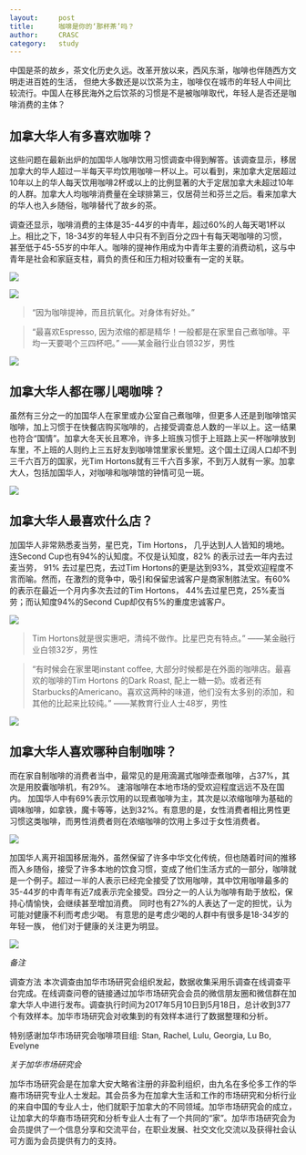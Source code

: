 ```yaml
---
layout: 	post
title:      咖啡是你的‘那杯茶’吗？
author:     CRASC
category:	study
---
```


中国是茶的故乡，茶文化历史久远。改革开放以来，西风东渐，咖啡也伴随西方文明走进百姓的生活， 但绝大多数还是以饮茶为主，咖啡仅在城市的年轻人中间比较流行。中国人在移民海外之后饮茶的习惯是不是被咖啡取代，年轻人是否还是咖啡消费的主体？

<!--more-->

## 加拿大华人有多喜欢咖啡？

这些问题在最新出炉的加国华人咖啡饮用习惯调查中得到解答。该调查显示，移居加拿大的华人超过一半每天平均饮用咖啡一杯以上。可以看到，来加拿大定居超过10年以上的华人每天饮用咖啡2杯或以上的比例显著的大于定居加拿大未超过10年的人群。加拿大人均咖啡消费量在全球排第三，仅居荷兰和芬兰之后。看来加拿大的华人也入乡随俗，咖啡替代了故乡的茶。
 
调查还显示，咖啡消费的主体是35-44岁的中青年，超过60%的人每天喝1杯以上。相比之下，18-34岁的年轻人中只有不到百分之四十有每天喝咖啡的习惯， 甚至低于45-55岁的中年人。咖啡的提神作用成为中青年主要的消费动机，这与中青年是社会和家庭支柱，肩负的责任和压力相对较重有一定的关联。

![](https://mmbiz.qpic.cn/mmbiz_jpg/bbylg7SuiaLeEo3RDibPX7sz6a9AZjO7yAAvuwHWbiaHq7icNEqmYTKd0RiaesyStlDgKx4OEShqnicW9kniaFlLDpyOA/640?wx_fmt=jpeg&tp=webp&wxfrom=5&wx_lazy=1)

![](https://mmbiz.qpic.cn/mmbiz_jpg/bbylg7SuiaLeEo3RDibPX7sz6a9AZjO7yA1icwUiaSouPjHib37O6s63MaaSUIkxn6tbYVWXrg28bkxlv73FcicvX1bA/640?wx_fmt=jpeg&tp=webp&wxfrom=5&wx_lazy=1)

> “因为咖啡提神，而且抗氧化。对身体有好处。”

> “最喜欢Espresso, 因为浓缩的都是精华！一般都是在家里自己煮咖啡。平均一天要喝个三四杯吧。”
> ――某金融行业白领32岁，男性

![](https://mmbiz.qpic.cn/mmbiz_jpg/bbylg7SuiaLeEo3RDibPX7sz6a9AZjO7yAia0HKGicrPUGAsEtr7ngzrLVrOQOKrESAYOFRwTYJOxYWNa8iadrgibyog/640?wx_fmt=jpeg&tp=webp&wxfrom=5&wx_lazy=1)

## 加拿大华人都在哪儿喝咖啡？

虽然有三分之一的加国华人在家里或办公室自己煮咖啡，但更多人还是到咖啡馆买咖啡，加上习惯于在快餐店购买咖啡的，占接受调查总人数的一半以上。这一结果也符合“国情”。加拿大冬天长且寒冷，许多上班族习惯于上班路上买一杯咖啡放到车里，不上班的人则约上三五好友到咖啡馆里家长里短。这个国土辽阔人口却不到三千六百万的国家，光Tim Hortons就有三千六百多家，不到万人就有一家。加拿大人，包括加国华人，对咖啡和咖啡馆的钟情可见一斑。

![](https://mmbiz.qpic.cn/mmbiz_jpg/bbylg7SuiaLeEo3RDibPX7sz6a9AZjO7yANiczED5OaEGib8rJGNdtict4GEDsN1lCibPRl2cZib68srPWgta0nliciaymQ/640?wx_fmt=jpeg&tp=webp&wxfrom=5&wx_lazy=1)

## 加拿大华人最喜欢什么店？

加国华人非常熟悉麦当劳，星巴克，Tim Hortons， 几乎达到人人皆知的境地。 连Second Cup也有94%的认知度。不仅是认知度，82% 的表示过去一年内去过麦当劳， 91% 去过星巴克，去过Tim Hortons的更是达到93%，其受欢迎程度不言而喻。然而，在激烈的竞争中，吸引和保留忠诚客户是商家制胜法宝。有60%的表示在最近一个月内多次去过的Tim Hortons， 44%去过星巴克，25%麦当劳；而认知度94%的Second Cup却仅有5%的重度忠诚客户。

![](https://mmbiz.qpic.cn/mmbiz_jpg/bbylg7SuiaLeEo3RDibPX7sz6a9AZjO7yAhG2GvibhsY8MdLdZGMBicWumvo8BYAptnkxpMurFHONKbKV1ChPQgtEw/640?wx_fmt=jpeg&tp=webp&wxfrom=5&wx_lazy=1)

> Tim Hortons就是很实惠吧，清纯不做作。比星巴克有特点。”
> ――某金融行业白领32岁，男性

> “有时候会在家里喝instant coffee, 大部分时候都是在外面的咖啡店。最喜欢的咖啡的Tim Hortons 的Dark Roast, 配上一糖一奶。或者还有Starbucks的Americano。喜欢这两种的味道，他们没有太多别的添加，和其他的比起来比较纯。”
> ――某教育行业人士48岁，男性

![](https://mmbiz.qpic.cn/mmbiz_jpg/bbylg7SuiaLeEo3RDibPX7sz6a9AZjO7yAeicibDSk1Y9jlVHvfEX0jlf4EnuH2TEfxUXzsBkTRGyVckLdic7yF1g7g/640?wx_fmt=jpeg&tp=webp&wxfrom=5&wx_lazy=1)

## 加拿大华人喜欢哪种自制咖啡？

而在家自制咖啡的消费者当中，最常见的是用滴漏式咖啡壶煮咖啡，占37%，其次是用胶囊咖啡机，有29%。 速溶咖啡在本地市场的受欢迎程度远远不及在国内。
加国华人中有69%表示饮用的以现煮咖啡为主，其次是以浓缩咖啡为基础的调味咖啡，如拿铁，魔卡等等，达到32%。有意思的是，女性消费者相比男性更习惯这类咖啡，而男性消费者则在浓缩咖啡的饮用上多过于女性消费者。

![](https://mmbiz.qpic.cn/mmbiz_jpg/bbylg7SuiaLeEo3RDibPX7sz6a9AZjO7yA8c3UmYGRb7BF8G7qT9CKSYib2DGyBQZcStS0gEtss9ETibNJ5SENIOkg/640?wx_fmt=jpeg&tp=webp&wxfrom=5&wx_lazy=1)

加国华人离开祖国移居海外，虽然保留了许多中华文化传统，但也随着时间的推移而入乡随俗，接受了许多本地的饮食习惯，变成了他们生活方式的一部分，咖啡就是一个例子。超过一半的人表示已经完全接受了饮用咖啡，其中饮用咖啡最多的35-44岁的中青年有近7成表示完全接受。四分之一的人认为咖啡有助于放松，保持心情愉快，会继续甚至增加消费。 同时也有27%的人表达了一定的担忧，认为可能对健康不利而考虑少喝。 有意思的是考虑少喝的人群中有很多是18-34岁的年轻一族， 他们对于健康的关注更为明显。

![](https://mmbiz.qpic.cn/mmbiz_jpg/bbylg7SuiaLeEo3RDibPX7sz6a9AZjO7yAH2yRsOur2BOsWyoTR28BWR6rLMeick7qRiaIibc6bjicL4e5yLcaRS69YQ/640?wx_fmt=jpeg&tp=webp&wxfrom=5&wx_lazy=1)

*备注*

调查方法
本次调查由加华市场研究会组织发起，数据收集采用乐调查在线调查平台完成。在线调查问卷的链接通过加华市场研究会会员的微信朋友圈和微信群在加拿大华人中进行发布。调查执行时间为2017年5月10日到5月18日，总计收到377个有效样本。加华市场研究会对收集到的有效样本进行了数据整理和分析。
 
特别感谢加华市场研究会咖啡项目组: Stan, Rachel, Lulu, Georgia, Lu Bo, Evelyne

*关于加华市场研究会*

加华市场研究会是在加拿大安大略省注册的非盈利组织，由九名在多伦多工作的华裔市场研究专业人士发起。其会员多为在加拿大生活和工作的市场研究和分析行业的来自中国的专业人士，他们就职于加拿大的不同领域。加华市场研究会的成立，让加拿大的华裔市场研究和分析专业人士有了一个共同的“家”。加华市场研究会为会员提供了一个信息分享和交流平台，在职业发展、社交文化交流以及获得社会认可方面为会员提供有力的支持。